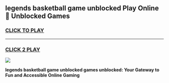 
## legends basketball game unblocked Play Online 👋 Unblocked Games
<h3>
<a href="https://premium.freeplayer.one?title=legends_basketball_game_unblocked&ref=19F">CLICK TO PLAY</a></h3>
<hr>

<h3>
<a href="https://premium.freeplayer.one?title=legends_basketball_game_unblocked&ref=19F">CLICK 2 PLAY</a>
  
</h3>

<a href="https://premium.freeplayer.one?title=legends_basketball_game_unblocked&ref=19F"><img src="https://clearcache.store/games.png"></a>


**legends basketball game unblocked games unblocked: Your Gateway to Fun and Accessible Online Gaming**
